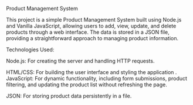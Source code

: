Product Management System

This project is a simple Product Management System built using Node.js and Vanilla JavaScript,
allowing users to add, view, update, and delete products through a web interface.
The data is stored in a JSON file, providing a straightforward approach to managing product information.

Technologies Used:

Node.js: For creating the server and handling HTTP requests.

HTML/CSS: For building the user interface and styling the application
.
JavaScript: For dynamic functionality, including form submissions, product filtering, and updating the product list without refreshing the page.

JSON: For storing product data persistently in a file.

